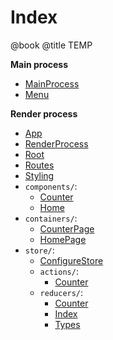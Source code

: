 # Index
@book
@title TEMP

**Main process**

- [MainProcess](main/MainProcess.md)
- [Menu](main/Menu.md)

**Render process**

- [App](render/App.md)
- [RenderProcess](render/RenderProcess.md)
- [Root](render/Root.md)
- [Routes](render/Routes.md)
- [Styling](render/Styling.md)
- `components/`:
  + [Counter](render/components/Counter.md)
  + [Home](render/components/Home.md)
- `containers/`:
  + [CounterPage](render/containers/CounterPage.md)
  + [HomePage](render/containers/HomePage.md)
- `store/`:
  + [ConfigureStore](render/store/ConfigureStore.md)
  + `actions/`:
    * [Counter](render/store/actions/Counter.md)
  + `reducers/`:
    * [Counter](render/store/reducers/Counter.md)
    * [Index](render/store/reducers/Index.md)
    * [Types](render/store/reducers/Types.md)

